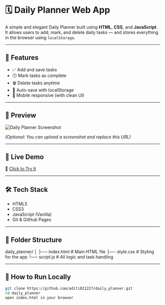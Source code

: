 # 🗓️ Daily Planner Web App

A simple and elegant Daily Planner built using **HTML**, **CSS**, and **JavaScript**.  
It allows users to add, mark, and delete daily tasks — and stores everything in the browser using `localStorage`.

---

## 🌟 Features

- ✅ Add and save tasks
- 🕓 Mark tasks as complete
- 🗑️ Delete tasks anytime
- 💾 Auto-save with localStorage
- 📱 Mobile responsive (with clean UI)

---

## 📸 Preview

![Daily Planner Screenshot](https://user-images.githubusercontent.com/00000000/your-screenshot-url.png)

_(Optional: You can upload a screenshot and replace this URL)_

---

## 🚀 Live Demo

🔗 [Click to Try It](https://aditi021227.github.io/daily_planner/)

---

## 🛠️ Tech Stack

- HTML5
- CSS3
- JavaScript (Vanilla)
- Git & GitHub Pages

---

## 📂 Folder Structure

daily_planner/
│
├── index.html # Main HTML file
├── style.css # Styling for the app
└── script.js # All logic and task handling


---

## 📌 How to Run Locally

```bash
git clone https://github.com/aditi021227/daily_planner.git
cd daily_planner
open index.html in your browser
